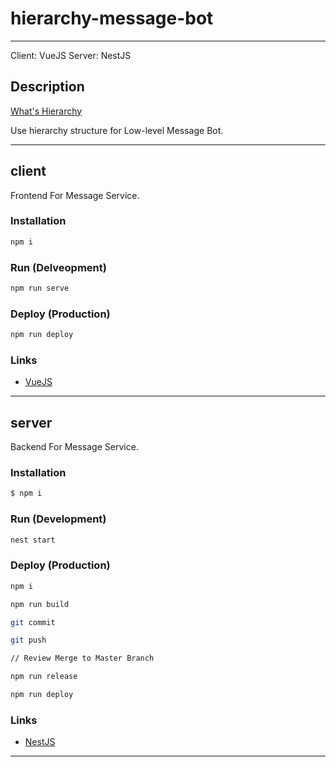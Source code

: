 # hierarchy-message-bot
---

Client: VueJS
Server: NestJS

## Description

[What's Hierarchy](https://en.wikipedia.org/wiki/Hierarchy) 

Use hierarchy structure for Low-level Message Bot.

---

## client

Frontend For Message Service.

### Installation
```bash
npm i
```

### Run (Delveopment)
```bash
npm run serve
```

### Deploy (Production)
```bash
npm run deploy
```

### Links
- [VueJS](https://vuejs.org/v2/guide/index.html)

---

## server

Backend For Message Service.

### Installation
```bash
$ npm i
```

### Run (Development)
```bash
nest start
```

### Deploy (Production)
```bash
npm i

npm run build

git commit

git push

// Review Merge to Master Branch

npm run release

npm run deploy
```

### Links
- [NestJS](https://nestjs.com/)

---
